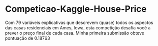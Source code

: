 # Competicao-Kaggle-House-Price
Com 79 variáveis explicativas que descrevem (quase) todos os aspectos das casas residenciais em Ames, Iowa, esta competição desafia você a prever o preço final de cada casa.
Minha primeira submissão obteve pontuação de 0.18763
